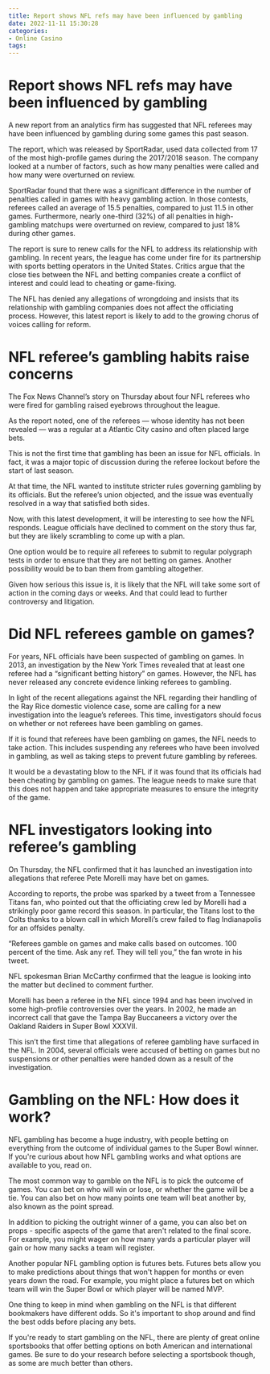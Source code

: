 ```yaml
---
title: Report shows NFL refs may have been influenced by gambling
date: 2022-11-11 15:30:28
categories:
- Online Casino
tags:
---
```



#  Report shows NFL refs may have been influenced by gambling

A new report from an analytics firm has suggested that NFL referees may have been influenced by gambling during some games this past season.

The report, which was released by SportRadar, used data collected from 17 of the most high-profile games during the 2017/2018 season. The company looked at a number of factors, such as how many penalties were called and how many were overturned on review.

SportRadar found that there was a significant difference in the number of penalties called in games with heavy gambling action. In those contests, referees called an average of 15.5 penalties, compared to just 11.5 in other games. Furthermore, nearly one-third (32%) of all penalties in high-gambling matchups were overturned on review, compared to just 18% during other games.

The report is sure to renew calls for the NFL to address its relationship with gambling. In recent years, the league has come under fire for its partnership with sports betting operators in the United States. Critics argue that the close ties between the NFL and betting companies create a conflict of interest and could lead to cheating or game-fixing.

The NFL has denied any allegations of wrongdoing and insists that its relationship with gambling companies does not affect the officiating process. However, this latest report is likely to add to the growing chorus of voices calling for reform.

#  NFL referee’s gambling habits raise concerns

The Fox News Channel’s story on Thursday about four NFL referees who were fired for gambling raised eyebrows throughout the league.

As the report noted, one of the referees — whose identity has not been revealed — was a regular at a Atlantic City casino and often placed large bets.

This is not the first time that gambling has been an issue for NFL officials. In fact, it was a major topic of discussion during the referee lockout before the start of last season.

At that time, the NFL wanted to institute stricter rules governing gambling by its officials. But the referee’s union objected, and the issue was eventually resolved in a way that satisfied both sides.

Now, with this latest development, it will be interesting to see how the NFL responds. League officials have declined to comment on the story thus far, but they are likely scrambling to come up with a plan.

One option would be to require all referees to submit to regular polygraph tests in order to ensure that they are not betting on games. Another possibility would be to ban them from gambling altogether.

Given how serious this issue is, it is likely that the NFL will take some sort of action in the coming days or weeks. And that could lead to further controversy and litigation.

#  Did NFL referees gamble on games?

For years, NFL officials have been suspected of gambling on games. In 2013, an investigation by the New York Times revealed that at least one referee had a “significant betting history” on games. However, the NFL has never released any concrete evidence linking referees to gambling.

In light of the recent allegations against the NFL regarding their handling of the Ray Rice domestic violence case, some are calling for a new investigation into the league’s referees. This time, investigators should focus on whether or not referees have been gambling on games.

If it is found that referees have been gambling on games, the NFL needs to take action. This includes suspending any referees who have been involved in gambling, as well as taking steps to prevent future gambling by referees.

It would be a devastating blow to the NFL if it was found that its officials had been cheating by gambling on games. The league needs to make sure that this does not happen and take appropriate measures to ensure the integrity of the game.

#  NFL investigators looking into referee’s gambling

On Thursday, the NFL confirmed that it has launched an investigation into allegations that referee Pete Morelli may have bet on games.

According to reports, the probe was sparked by a tweet from a Tennessee Titans fan, who pointed out that the officiating crew led by Morelli had a strikingly poor game record this season. In particular, the Titans lost to the Colts thanks to a blown call in which Morelli’s crew failed to flag Indianapolis for an offsides penalty.

“Referees gamble on games and make calls based on outcomes. 100 percent of the time. Ask any ref. They will tell you,” the fan wrote in his tweet.

NFL spokesman Brian McCarthy confirmed that the league is looking into the matter but declined to comment further.

Morelli has been a referee in the NFL since 1994 and has been involved in some high-profile controversies over the years. In 2002, he made an incorrect call that gave the Tampa Bay Buccaneers a victory over the Oakland Raiders in Super Bowl XXXVII.

This isn’t the first time that allegations of referee gambling have surfaced in the NFL. In 2004, several officials were accused of betting on games but no suspensions or other penalties were handed down as a result of the investigation.

#  Gambling on the NFL: How does it work?

NFL gambling has become a huge industry, with people betting on everything from the outcome of individual games to the Super Bowl winner. If you're curious about how NFL gambling works and what options are available to you, read on.

The most common way to gamble on the NFL is to pick the outcome of games. You can bet on who will win or lose, or whether the game will be a tie. You can also bet on how many points one team will beat another by, also known as the point spread.

In addition to picking the outright winner of a game, you can also bet on props - specific aspects of the game that aren't related to the final score. For example, you might wager on how many yards a particular player will gain or how many sacks a team will register.

Another popular NFL gambling option is futures bets. Futures bets allow you to make predictions about things that won't happen for months or even years down the road. For example, you might place a futures bet on which team will win the Super Bowl or which player will be named MVP.

One thing to keep in mind when gambling on the NFL is that different bookmakers have different odds. So it's important to shop around and find the best odds before placing any bets.

If you're ready to start gambling on the NFL, there are plenty of great online sportsbooks that offer betting options on both American and international games. Be sure to do your research before selecting a sportsbook though, as some are much better than others.